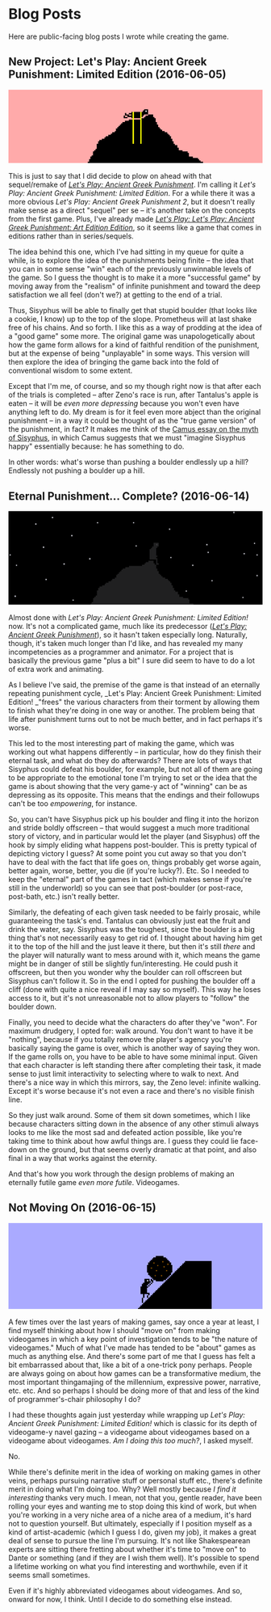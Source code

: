 # Blog Posts

Here are public-facing blog posts I wrote while creating the game.

## New Project: Let's Play: Ancient Greek Punishment: Limited Edition (2016-06-05)

![](images/new-project.png)

This is just to say that I did decide to plow on ahead with that sequel/remake of _[Let's Play: Ancient Greek Punishment](http://www.pippinbarr.com/lets-play-ancient-greek-punishment)_. I'm calling it _Let's Play: Ancient Greek Punishment: Limited Edition_. For a while there it was a more obvious _Let's Play: Ancient Greek Punishment 2_, but it doesn't really make sense as a direct "sequel" per se – it's another take on the concepts from the first game. Plus, I've already made _[Let's Play: Let's Play: Ancient Greek Punishment: Art Edition Edition](https://www.pippinbarr.com/lets-play-lets-play-ancient-greek-punishment-art-edition-edition/)_, so it seems like a game that comes in editions rather than in series/sequels.

The idea behind this one, which I've had sitting in my queue for quite a while, is to explore the idea of the punishments being finite – the idea that you can in some sense "win" each of the previously unwinnable levels of the game. So I guess the thought is to make it a more "successful game" by moving away from the "realism" of infinite punishment and toward the deep satisfaction we all feel (don't we?) at getting to the end of a trial.

Thus, Sisyphus will be able to finally get that stupid boulder (that looks like a cookie, I know) up to the top of the slope. Prometheus will at last shake free of his chains. And so forth. I like this as a way of prodding at the idea of a "good game" some more. The original game was unapologetically about how the game form allows for a kind of faithful rendition of the punishment, but at the expense of being "unplayable" in some ways. This version will then explore the idea of bringing the game back into the fold of conventional wisdom to some extent.

Except that I'm me, of course, and so my though right now is that after each of the trials is completed – after Zeno's race is run, after Tantalus's apple is eaten – it will be _even more depressing_ because you won't even have anything left to do. My dream is for it feel even more abject than the original punishment – in a way it could be thought of as the "true game version" of the punishment, in fact? It makes me think of the [Camus essay on the myth of Sisyphus](http://dbanach.com/sisyphus.htm), in which Camus suggests that we must "imagine Sisyphus happy" essentially because: he has something to do.

In other words: what's worse than pushing a boulder endlessly up a hill? Endlessly not pushing a boulder up a hill.

## Eternal Punishment... Complete? (2016-06-14)

![](images/eternal-punishment-complete.png)

Almost done with _Let's Play: Ancient Greek Punishment: Limited Edition!_ now. It's not a complicated game, much like its predecessor (_[Let's Play: Ancient Greek Punishment](https://www.pippinbarr.com/lets-play-ancient-greek-punishment/info)_), so it hasn't taken especially long. Naturally, though, it's taken much longer than I'd like, and has revealed my many incompetencies as a programmer and animator. For a project that is basically the previous game "plus a bit" I sure did seem to have to do a lot of extra work and animating.

As I believe I've said, the premise of the game is that instead of an eternally repeating punishment cycle, _Let's Play: Ancient Greek Punishment: Limited Edition! _"frees" the various characters from their torment by allowing them to finish what they're doing in one way or another. The problem being that life after punishment turns out to not be much better, and in fact perhaps it's worse.

This led to the most interesting part of making the game, which was working out what happens differently – in particular, how do they finish their eternal task, and what do they do afterwards? There are lots of ways that Sisyphus could defeat his boulder, for example, but not all of them are going to be appropriate to the emotional tone I'm trying to set or the idea that the game is about showing that the very game-y act of "winning" can be as depressing as its opposite. This means that the endings and their followups can't be too _empowering_, for instance.

So, you can't have Sisyphus pick up his boulder and fling it into the horizon and stride boldly offscreen – that would suggest a much more traditional story of victory, and in particular would let the player (and Sisyphus) off the hook by simply eliding what happens post-boulder. This is pretty typical of depicting victory I guess? At some point you cut away so that you don't have to deal with the fact that life goes on, things probably get worse again, better again, worse, better, you die (if you're lucky?). Etc. So I needed to keep the "eternal" part of the games in tact (which makes sense if you're still in the underworld) so you can see that post-boulder (or post-race, post-bath, etc.) isn't really better.

Similarly, the defeating of each given task needed to be fairly prosaic, while guaranteeing the task's end. Tantalus can obviously just eat the fruit and drink the water, say. Sisyphus was the toughest, since the boulder is a big thing that's not necessarily easy to get rid of. I thought about having him get it to the top of the hill and the just leave it there, but then it's still _there_ and the player will naturally want to mess around with it, which means the game might be in danger of still be slightly fun/interesting. He could push it offscreen, but then you wonder why the boulder can roll offscreen but Sisyphus can't follow it. So in the end I opted for pushing the boulder off a cliff (done with quite a nice reveal if I may say so myself). This way he loses access to it, but it's not unreasonable not to allow players to "follow" the boulder down.

Finally, you need to decide what the characters do after they've "won". For maximum drudgery, I opted for: walk around. You don't want to have it be "nothing", because if you totally remove the player's agency you're basically saying the game is over, which is another way of saying they won. If the game rolls on, you have to be able to have some minimal input. Given that each character is left standing there after completing their task, it made sense to just limit interactivity to selecting where to walk to next. And there's a nice way in which this mirrors, say, the Zeno level: infinite walking. Except it's worse because it's not even a race and there's no visible finish line.

So they just walk around. Some of them sit down sometimes, which I like because characters sitting down in the absence of any other stimuli always looks to me like the most sad and defeated action possible, like you're taking time to think about how awful things are. I guess they could lie face-down on the ground, but that seems overly dramatic at that point, and also final in a way that works against the eternity.

And that's how you work through the design problems of making an eternally futile game _even more futile_. Videogames.

## Not Moving On (2016-06-15)

![](images/not-moving-on.png)

A few times over the last years of making games, say once a year at least, I find myself thinking about how I should "move on" from making videogames in which a key point of investigation tends to be "the nature of videogames." Much of what I've made has tended to be "about" games as much as anything else. And there's some part of me that I guess has felt a bit embarrassed about that, like a bit of a one-trick pony perhaps. People are always going on about how games can be a transformative medium, the most important thingamajing of the millennium, expressive power, narrative, etc. etc. And so perhaps I should be doing more of that and less of the kind of programmer's-chair philosophy I do?

I had these thoughts again just yesterday while wrapping up _Let's Play: Ancient Greek Punishment: Limited Edition!_ which is classic for its depth of videogame-y navel gazing – a videogame about videogames based on a videogame about videogames. _Am I doing this too much?_, I asked myself.

No.

While there's definite merit in the idea of working on making games in other veins, perhaps pursuing narrative stuff or personal stuff etc., there's definite merit in doing what I'm doing too. Why? Well mostly because _I find it interesting_ thanks very much. I mean, not that you, gentle reader, have been rolling your eyes and wanting me to stop doing this kind of work, but when you're working in a very niche area of a niche area of a medium, it's hard not to question yourself. But ultimately, especially if I position myself as a kind of artist-academic (which I guess I do, given my job), it makes a great deal of sense to pursue the line I'm pursuing. It's not like Shakespearean experts are sitting there fretting about whether it's time to "move on" to Dante or something (and if they are I wish them well). It's possible to spend a lifetime working on what you find interesting and worthwhile, even if it seems small sometimes.

Even if it's highly abbreviated videogames about videogames. And so, onward for now, I think. Until I decide to do something else instead.
